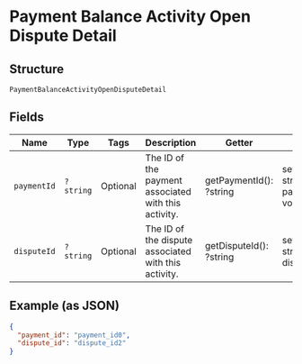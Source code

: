 
# Payment Balance Activity Open Dispute Detail

## Structure

`PaymentBalanceActivityOpenDisputeDetail`

## Fields

| Name | Type | Tags | Description | Getter | Setter |
|  --- | --- | --- | --- | --- | --- |
| `paymentId` | `?string` | Optional | The ID of the payment associated with this activity. | getPaymentId(): ?string | setPaymentId(?string paymentId): void |
| `disputeId` | `?string` | Optional | The ID of the dispute associated with this activity. | getDisputeId(): ?string | setDisputeId(?string disputeId): void |

## Example (as JSON)

```json
{
  "payment_id": "payment_id0",
  "dispute_id": "dispute_id2"
}
```

